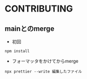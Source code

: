 # CONTRIBUTING
## mainとのmerge

* 初回

```
npm install
```

* フォーマッタをかけてからmerge

```
npx prettier --write 編集したファイル
```

